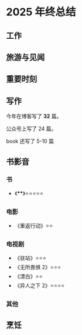 # 2025 年终总结

## 工作

## 旅游与见闻

## 重要时刻

## 写作

今年在博客写了 **32** 篇。

公众号上写了 24 篇。

book 还写了 5-10 篇

## 书影音

### 书

-   《**\*\***》⭐⭐⭐⭐⭐

### 电影

-   《重返行动》⭐⭐

### 电视剧

-   《驻站》⭐⭐⭐
-   《无所畏惧 2》⭐⭐⭐
-   《漂白》⭐⭐
-   《异人之下 2》⭐⭐⭐⭐

### 其他

## 烹饪
